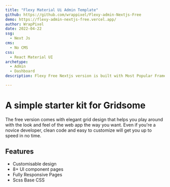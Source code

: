 ```yaml
---
title: "Flexy Material Ui Admin Template"
github: https://github.com/wrappixel/Flexy-admin-Nextjs-Free
demo: https://flexy-admin-nextjs-free.vercel.app/
author: WrapPixel
date: 2022-04-22
ssg:
  - Next Js
cms:
  - No CMS
css:
  - React Material UI
archetype:
  - Admin
  - Dashboard
description: Flexy Free Nextjs version is built with Most Popular Framework React Material-UI. 8+ readymade UI component pages, SCSS, fully Responsive.

---
```


# A simple starter kit for Gridsome

The free version comes with elegant grid design that helps you play around with the look and feel of the web app the way you want. Even if you're a novice developer, clean code and easy to customize will get you up to speed in no time.

## Features

* Customisable design   
* 8+ UI component pages  
* Fully Responsive Pages  
* Scss Base CSS  

